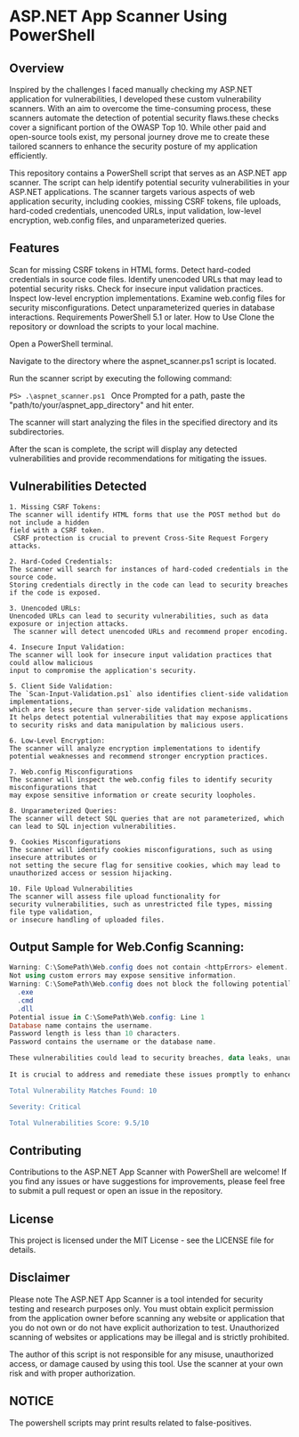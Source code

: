 #  ASP.NET App Scanner Using PowerShell


## Overview
Inspired by the challenges I faced manually checking my ASP.NET application for vulnerabilities, I developed these custom vulnerability scanners. With an aim to overcome the time-consuming process, these scanners automate the detection of potential security flaws.these checks cover a significant portion of the OWASP Top 10. While other paid and open-source tools exist, my personal journey drove me to create these tailored scanners to enhance the security posture of my application efficiently.

This repository contains a PowerShell script that serves as an ASP.NET app scanner. The script can help identify potential security vulnerabilities in your ASP.NET applications. The scanner targets various aspects of web application security, including cookies, missing CSRF tokens, file uploads, hard-coded credentials, unencoded URLs, input validation, low-level encryption, web.config files, and unparameterized queries.

## Features
Scan for missing CSRF tokens in HTML forms.
Detect hard-coded credentials in source code files.
Identify unencoded URLs that may lead to potential security risks.
Check for insecure input validation practices.
Inspect low-level encryption implementations.
Examine web.config files for security misconfigurations.
Detect unparameterized queries in database interactions.
Requirements
PowerShell 5.1 or later.
How to Use
Clone the repository or download the scripts to your local machine.

Open a PowerShell terminal.

Navigate to the directory where the aspnet_scanner.ps1 script is located.

Run the scanner script by executing the following command:

```PS> .\aspnet_scanner.ps1 ```
Once Prompted for a path, paste the "path/to/your/aspnet_app_directory" and hit enter.

The scanner will start analyzing the files in the specified directory and its subdirectories.

After the scan is complete, the script will display any detected vulnerabilities and provide recommendations for mitigating the issues.

## Vulnerabilities Detected
```
1. Missing CSRF Tokens:
The scanner will identify HTML forms that use the POST method but do not include a hidden
field with a CSRF token.
 CSRF protection is crucial to prevent Cross-Site Request Forgery attacks.

2. Hard-Coded Credentials:
The scanner will search for instances of hard-coded credentials in the source code.
Storing credentials directly in the code can lead to security breaches if the code is exposed.

3. Unencoded URLs:
Unencoded URLs can lead to security vulnerabilities, such as data exposure or injection attacks.
 The scanner will detect unencoded URLs and recommend proper encoding.

4. Insecure Input Validation:
The scanner will look for insecure input validation practices that could allow malicious
input to compromise the application's security.

5. Client Side Validation:
The `Scan-Input-Validation.ps1` also identifies client-side validation implementations,
which are less secure than server-side validation mechanisms.
It helps detect potential vulnerabilities that may expose applications
to security risks and data manipulation by malicious users.

6. Low-Level Encryption:
The scanner will analyze encryption implementations to identify potential weaknesses and recommend stronger encryption practices.

7. Web.config Misconfigurations
The scanner will inspect the web.config files to identify security misconfigurations that
may expose sensitive information or create security loopholes.

8. Unparameterized Queries:
The scanner will detect SQL queries that are not parameterized, which can lead to SQL injection vulnerabilities.

9. Cookies Misconfigurations
The scanner will identify cookies misconfigurations, such as using insecure attributes or
not setting the secure flag for sensitive cookies, which may lead to
unauthorized access or session hijacking.

10. File Upload Vulnerabilities
The scanner will assess file upload functionality for
security vulnerabilities, such as unrestricted file types, missing file type validation,
or insecure handling of uploaded files.
```

## Output Sample for Web.Config Scanning:

```powershell
Warning: C:\SomePath\Web.config does not contain <httpErrors> element.
Not using custom errors may expose sensitive information.
Warning: C:\SomePath\Web.config does not block the following potentially dangerous file extensions:
  .exe
  .cmd
  .dll
Potential issue in C:\SomePath\Web.config: Line 1
Database name contains the username.
Password length is less than 10 characters.
Password contains the username or the database name.

These vulnerabilities could lead to security breaches, data leaks, unauthorized access, and other potential threats to the web application and its users. 
    
It is crucial to address and remediate these issues promptly to enhance the application's security posture.

Total Vulnerability Matches Found: 10

Severity: Critical

Total Vulnerabilities Score: 9.5/10
```

## Contributing
Contributions to the ASP.NET App Scanner with PowerShell are welcome! If you find any issues or have suggestions for improvements, please feel free to submit a pull request or open an issue in the repository.

## License
This project is licensed under the MIT License - see the LICENSE file for details.

## **Disclaimer**
Please note The ASP.NET App Scanner is a tool intended for security testing and research purposes only. You must obtain explicit permission from the application owner before scanning any website or application that you do not own or do not have explicit authorization to test. Unauthorized scanning of websites or applications may be illegal and is strictly prohibited.

The author of this script is not responsible for any misuse, unauthorized access, or damage caused by using this tool. Use the scanner at your own risk and with proper authorization.
## **NOTICE**
The powershell scripts may print results related to false-positives.
